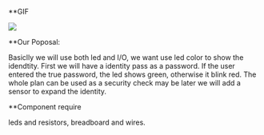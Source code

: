 
**GIF

![](https://github.com/Maxi0427/ESE519_lab2b/blob/main/bread.gif)

**Our Poposal:

Basiclly we will use both led and I/O, we want use led color to show the idendtity.
First we will have a identity pass as a password. 
If the user entered the true password, the led shows green, otherwise it blink red. 
The whole plan can be used as a security check may be later we will add a sensor to expand the identity. 

**Component require

leds and resistors, breadboard and wires.

